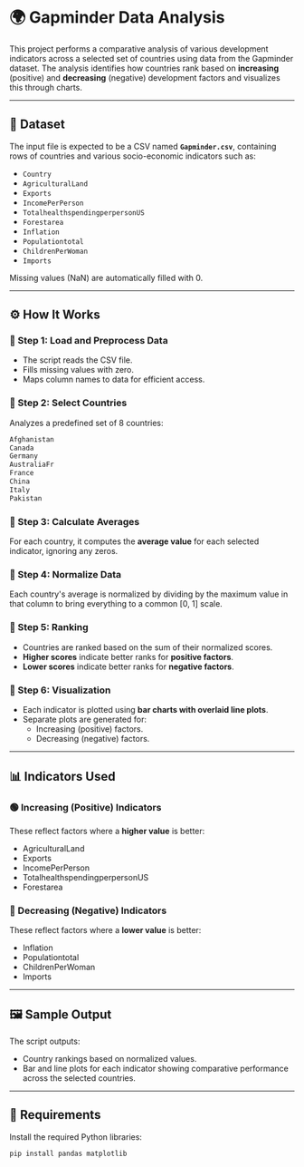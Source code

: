 # 🌍 Gapminder Data Analysis

This project performs a comparative analysis of various development indicators across a selected set of countries using data from the Gapminder dataset. The analysis identifies how countries rank based on **increasing** (positive) and **decreasing** (negative) development factors and visualizes this through charts.

---

## 📁 Dataset

The input file is expected to be a CSV named **`Gapminder.csv`**, containing rows of countries and various socio-economic indicators such as:

- `Country`
- `AgriculturalLand`
- `Exports`
- `IncomePerPerson`
- `TotalhealthspendingperpersonUS`
- `Forestarea`
- `Inflation`
- `Populationtotal`
- `ChildrenPerWoman`
- `Imports`

Missing values (NaN) are automatically filled with 0.

---

## ⚙️ How It Works

### 🔹 Step 1: Load and Preprocess Data
- The script reads the CSV file.
- Fills missing values with zero.
- Maps column names to data for efficient access.

### 🔹 Step 2: Select Countries
Analyzes a predefined set of 8 countries:

 ```bash
Afghanistan
Canada
Germany
AustraliaFr
France
China
Italy
Pakistan
```

### 🔹 Step 3: Calculate Averages
For each country, it computes the **average value** for each selected indicator, ignoring any zeros.

### 🔹 Step 4: Normalize Data
Each country's average is normalized by dividing by the maximum value in that column to bring everything to a common [0, 1] scale.

### 🔹 Step 5: Ranking
- Countries are ranked based on the sum of their normalized scores.
- **Higher scores** indicate better ranks for **positive factors**.
- **Lower scores** indicate better ranks for **negative factors**.

### 🔹 Step 6: Visualization
- Each indicator is plotted using **bar charts with overlaid line plots**.
- Separate plots are generated for:
  - Increasing (positive) factors.
  - Decreasing (negative) factors.

---

## 📊 Indicators Used

### 🟢 Increasing (Positive) Indicators
These reflect factors where a **higher value** is better:
- AgriculturalLand
- Exports
- IncomePerPerson
- TotalhealthspendingperpersonUS
- Forestarea

### 🔴 Decreasing (Negative) Indicators
These reflect factors where a **lower value** is better:
- Inflation
- Populationtotal
- ChildrenPerWoman
- Imports

---

## 🖼️ Sample Output

The script outputs:

- Country rankings based on normalized values.
- Bar and line plots for each indicator showing comparative performance across the selected countries.

---

## 🧰 Requirements

Install the required Python libraries:
```bash
pip install pandas matplotlib
```

